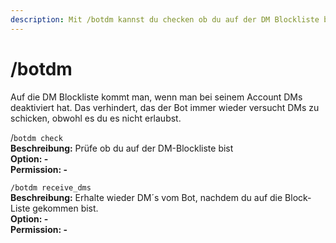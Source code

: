 ```yaml
---
description: Mit /botdm kannst du checken ob du auf der DM Blockliste bist.
---
```


# /botdm

Auf die DM Blockliste kommt man, wenn man bei seinem Account DMs deaktiviert hat. Das verhindert, das der Bot immer wieder versucht DMs zu schicken, obwohl es du es nicht erlaubst.

/`botdm check`\
**Beschreibung:** Prüfe ob du auf der DM-Blockliste bist\
**Option: -**\
**Permission: -**

`/botdm receive_dms`\
**Beschreibung:** Erhalte wieder DM´s vom Bot, nachdem du auf die Block-Liste gekommen bist.\
**Option: -**\
**Permission: -**

